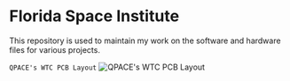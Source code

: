 # Florida Space Institute
This repository is used to maintain my work on the software and hardware files for various projects.

`QPACE's WTC PCB Layout`
![QPACE's WTC PCB Layout](https://github.com/tccox3/Florida-Space-Institute/blob/master/KiCad%20Projects/QPACE/_pictures/WTC_PCBLayout.png?raw=true)
      

